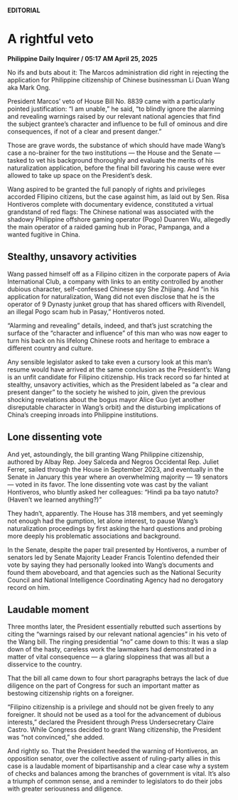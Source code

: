 **EDITORIAL**

# A rightful veto

****Philippine Daily Inquirer / 05:17 AM April 25, 2025****

No ifs and buts about it: The Marcos administration did right in rejecting the application for Philippine citizenship of Chinese businessman Li Duan Wang aka Mark Ong.

President Marcos’ veto of House Bill No. 8839 came with a particularly pointed justification: “I am unable,” he said, “to blindly ignore the alarming and revealing warnings raised by our relevant national agencies that find the subject grantee’s character and influence to be full of ominous and dire consequences, if not of a clear and present danger.”

Those are grave words, the substance of which should have made Wang’s case a no-brainer for the two institutions — the House and the Senate — tasked to vet his background thoroughly and evaluate the merits of his naturalization application, before the final bill favoring his cause were ever allowed to take up space on the President’s desk.

Wang aspired to be granted the full panoply of rights and privileges accorded FIlipino citizens, but the case against him, as laid out by Sen. Risa Hontiveros complete with documentary evidence, constituted a virtual grandstand of red flags: The Chinese national was associated with the shadowy Philippine offshore gaming operator (Pogo) Duanren Wu, allegedly the main operator of a raided gaming hub in Porac, Pampanga, and a wanted fugitive in China.

## Stealthy, unsavory activities

Wang passed himself off as a Filipino citizen in the corporate papers of Avia International Club, a company with links to an entity controlled by another dubious character, self-confessed Chinese spy She Zhijiang. And “in his application for naturalization, Wang did not even disclose that he is the operator of 9 Dynasty junket group that has shared officers with Rivendell, an illegal Pogo scam hub in Pasay,” Hontiveros noted.

“Alarming and revealing” details, indeed, and that’s just scratching the surface of the “character and influence” of this man who was now eager to turn his back on his lifelong Chinese roots and heritage to embrace a different country and culture.

Any sensible legislator asked to take even a cursory look at this man’s resume would have arrived at the same conclusion as the President’s: Wang is an unfit candidate for Filipino citizenship. His track record so far hinted at stealthy, unsavory activities, which as the President labeled as “a clear and present danger” to the society he wished to join, given the previous shocking revelations about the bogus mayor Alice Guo (yet another disreputable character in Wang’s orbit) and the disturbing implications of China’s creeping inroads into Philippine institutions.

## Lone dissenting vote

And yet, astoundingly, the bill granting Wang Philippine citizenship, authored by Albay Rep. Joey Salceda and Negros Occidental Rep. Juliet Ferrer, sailed through the House in September 2023, and eventually in the Senate in January this year where an overwhelming majority — 19 senators — voted in its favor. The lone dissenting vote was cast by the valiant Hontiveros, who bluntly asked her colleagues: “Hindi pa ba tayo natuto? (Haven’t we learned anything?)”

They hadn’t, apparently. The House has 318 members, and yet seemingly not enough had the gumption, let alone interest, to pause Wang’s naturalization proceedings by first asking the hard questions and probing more deeply his problematic associations and background.

In the Senate, despite the paper trail presented by Hontiveros, a number of senators led by Senate Majority Leader Francis Tolentino defended their vote by saying they had personally looked into Wang’s documents and found them aboveboard, and that agencies such as the National Security Council and National Intelligence Coordinating Agency had no derogatory record on him.

## Laudable moment

Three months later, the President essentially rebutted such assertions by citing the “warnings raised by our relevant national agencies” in his veto of the Wang bill. The ringing presidential “no” came down to this: It was a slap down of the hasty, careless work the lawmakers had demonstrated in a matter of vital consequence — a glaring sloppiness that was all but a disservice to the country.

That the bill all came down to four short paragraphs betrays the lack of due diligence on the part of Congress for such an important matter as bestowing citizenship rights on a foreigner.

“Filipino citizenship is a privilege and should not be given freely to any foreigner. It should not be used as a tool for the advancement of dubious interests,” declared the President through Press Undersecretary Claire Castro. While Congress decided to grant Wang citizenship, the President was “not convinced,” she added.

And rightly so. That the President heeded the warning of Hontiveros, an opposition senator, over the collective assent of ruling-party allies in this case is a laudable moment of bipartisanship and a clear case why a system of checks and balances among the branches of government is vital. It’s also a triumph of common sense, and a reminder to legislators to do their jobs with greater seriousness and diligence.